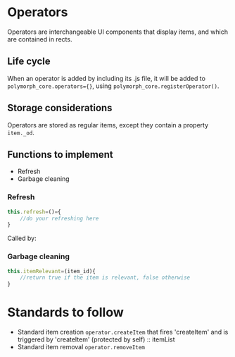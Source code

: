 # Operators
Operators are interchangeable UI components that display items, and which are contained in rects. 

## Life cycle
When an operator is added by including its .js file, it will be added to `polymorph_core.operators={}`, using `polymorph_core.registerOperator()`.

## Storage considerations
Operators are stored as regular items, except they contain a property `item._od`.
## Functions to implement
- Refresh
- Garbage cleaning
### Refresh
```javascript
this.refresh=()={
    //do your refreshing here
}
```
Called by:

### Garbage cleaning
```javascript
this.itemRelevant=(item_id){
    //return true if the item is relevant, false otherwise
}
```
# Standards to follow
- Standard item creation `operator.createItem` that fires 'createItem' and is triggered by 'createItem' (protected by self) :: itemList
- Standard item removal `operator.removeItem`